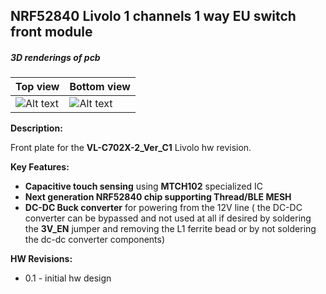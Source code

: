 ## NRF52840 Livolo 1 channels 1 way EU switch front module

##### 3D renderings of pcb

Top view | Bottom view
------------ | -------------
![Alt text](3d/renderings/livolo_1_channel_1_way_eu_switch_top.png?raw=true "top view") | ![Alt text](3d/renderings/livolo_1_channel_1_way_eu_switch_bottom.png?raw=true "bottom view")


**Description:**

Front plate for the **VL-C702X-2_Ver_C1** Livolo hw revision.

**Key Features:**

 - **Capacitive touch sensing** using **MTCH102** specialized IC
 - **Next generation NRF52840 chip supporting Thread/BLE MESH**
 - **DC-DC Buck converter** for powering from the 12V line ( the DC-DC converter can be bypassed and not used at all if desired by soldering the **3V_EN** jumper and removing the L1 ferrite bead or by not soldering the dc-dc converter components)


**HW Revisions:**
 - 0.1 - initial hw design
 
